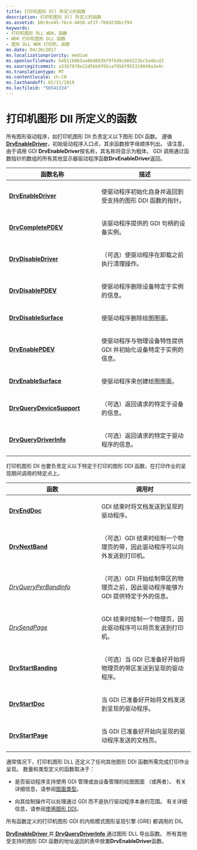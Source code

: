 ```yaml
---
title: 打印机图形 Dll 所定义的函数
description: 打印机图形 Dll 所定义的函数
ms.assetid: b0c9ce45-76c4-4058-af3f-7b9d230bcf94
keywords:
- 打印机图形 DLL WDK，函数
- WDK 打印机图形 DLL 函数
- 图形 DLL WDK 打印机，函数
ms.date: 04/20/2017
ms.localizationpriority: medium
ms.openlocfilehash: b4811b065aa86d603bf9f649cb69222bc5a4bcd3
ms.sourcegitcommit: a33b7978e22d5bb9f65ca7056f955319049a2e4c
ms.translationtype: MT
ms.contentlocale: zh-CN
ms.lasthandoff: 01/31/2019
ms.locfileid: "56541334"
---
```

# <a name="functions-defined-by-printer-graphics-dlls"></a>打印机图形 Dll 所定义的函数





所有图形驱动程序，如打印机图形 Dll 负责定义以下图形 DDI 函数。 遵循[ **DrvEnableDriver**](https://msdn.microsoft.com/library/windows/hardware/ff556210)，初始驱动程序入口点，其余函数按字母顺序列出。 请注意，由于调用 GDI **DrvEnableDriver**按名称，其名称将显示为粗体。 GDI 调用通过函数指针的数组的所有其他显示器驱动程序函数**DrvEnableDriver**返回。

<table>
<colgroup>
<col width="50%" />
<col width="50%" />
</colgroup>
<thead>
<tr class="header">
<th>函数名称</th>
<th>描述</th>
</tr>
</thead>
<tbody>
<tr class="odd">
<td><p><a href="https://msdn.microsoft.com/library/windows/hardware/ff556210" data-raw-source="[&lt;strong&gt;DrvEnableDriver&lt;/strong&gt;](https://msdn.microsoft.com/library/windows/hardware/ff556210)"><strong>DrvEnableDriver</strong></a></p></td>
<td><p>使驱动程序初始化自身并返回到受支持的图形 DDI 函数的指针。</p></td>
</tr>
<tr class="even">
<td><p><a href="https://msdn.microsoft.com/library/windows/hardware/ff556181" data-raw-source="[&lt;strong&gt;DrvCompletePDEV&lt;/strong&gt;](https://msdn.microsoft.com/library/windows/hardware/ff556181)"><strong>DrvCompletePDEV</strong></a></p></td>
<td><p>该驱动程序提供的 GDI 句柄的设备实例。</p></td>
</tr>
<tr class="odd">
<td><p><a href="https://msdn.microsoft.com/library/windows/hardware/ff556196" data-raw-source="[&lt;strong&gt;DrvDisableDriver&lt;/strong&gt;](https://msdn.microsoft.com/library/windows/hardware/ff556196)"><strong>DrvDisableDriver</strong></a></p></td>
<td><p>（可选）使驱动程序在卸载之前执行清理操作。</p></td>
</tr>
<tr class="even">
<td><p><a href="https://msdn.microsoft.com/library/windows/hardware/ff556198" data-raw-source="[&lt;strong&gt;DrvDisablePDEV&lt;/strong&gt;](https://msdn.microsoft.com/library/windows/hardware/ff556198)"><strong>DrvDisablePDEV</strong></a></p></td>
<td><p>使驱动程序删除设备特定于实例的信息。</p></td>
</tr>
<tr class="odd">
<td><p><a href="https://msdn.microsoft.com/library/windows/hardware/ff556200" data-raw-source="[&lt;strong&gt;DrvDisableSurface&lt;/strong&gt;](https://msdn.microsoft.com/library/windows/hardware/ff556200)"><strong>DrvDisableSurface</strong></a></p></td>
<td><p>使驱动程序删除绘图图面。</p></td>
</tr>
<tr class="even">
<td><p><a href="https://msdn.microsoft.com/library/windows/hardware/ff556211" data-raw-source="[&lt;strong&gt;DrvEnablePDEV&lt;/strong&gt;](https://msdn.microsoft.com/library/windows/hardware/ff556211)"><strong>DrvEnablePDEV</strong></a></p></td>
<td><p>使驱动程序与物理设备特性提供 GDI 并初始化设备特定于实例的信息。</p></td>
</tr>
<tr class="odd">
<td><p><a href="https://msdn.microsoft.com/library/windows/hardware/ff556214" data-raw-source="[&lt;strong&gt;DrvEnableSurface&lt;/strong&gt;](https://msdn.microsoft.com/library/windows/hardware/ff556214)"><strong>DrvEnableSurface</strong></a></p></td>
<td><p>使驱动程序来创建绘图图面。</p></td>
</tr>
<tr class="even">
<td><p><a href="https://msdn.microsoft.com/library/windows/hardware/ff556260" data-raw-source="[&lt;strong&gt;DrvQueryDeviceSupport&lt;/strong&gt;](https://msdn.microsoft.com/library/windows/hardware/ff556260)"><strong>DrvQueryDeviceSupport</strong></a></p></td>
<td><p>（可选）返回请求的特定于设备的信息。</p></td>
</tr>
<tr class="odd">
<td><p><a href="https://msdn.microsoft.com/library/windows/hardware/ff556261" data-raw-source="[&lt;strong&gt;DrvQueryDriverInfo&lt;/strong&gt;](https://msdn.microsoft.com/library/windows/hardware/ff556261)"><strong>DrvQueryDriverInfo</strong></a></p></td>
<td><p>（可选）返回请求的特定于驱动程序的信息。</p></td>
</tr>
</tbody>
</table>

 

打印机图形 Dll 也要负责定义以下特定于打印的图形 DDI 函数，在打印作业的呈现期间调用的特定点上。

<table>
<colgroup>
<col width="50%" />
<col width="50%" />
</colgroup>
<thead>
<tr class="header">
<th>函数</th>
<th>调用时</th>
</tr>
</thead>
<tbody>
<tr class="odd">
<td><p><a href="https://msdn.microsoft.com/library/windows/hardware/ff556215" data-raw-source="[&lt;strong&gt;DrvEndDoc&lt;/strong&gt;](https://msdn.microsoft.com/library/windows/hardware/ff556215)"><strong>DrvEndDoc</strong></a></p></td>
<td><p>GDI 结束时将文档发送到呈现的驱动程序。</p></td>
</tr>
<tr class="even">
<td><p><a href="https://msdn.microsoft.com/library/windows/hardware/ff556250" data-raw-source="[&lt;strong&gt;DrvNextBand&lt;/strong&gt;](https://msdn.microsoft.com/library/windows/hardware/ff556250)"><strong>DrvNextBand</strong></a></p></td>
<td><p>（可选）GDI 结束时绘制一个物理页的带，因此驱动程序可以向外发送到打印机。</p></td>
</tr>
<tr class="odd">
<td><p><a href="https://msdn.microsoft.com/library/windows/hardware/ff556268" data-raw-source="[&lt;em&gt;DrvQueryPerBandInfo&lt;/em&gt;](https://msdn.microsoft.com/library/windows/hardware/ff556268)"><em>DrvQueryPerBandInfo</em></a></p></td>
<td><p>（可选）GDI 开始绘制带区的物理页之前，因此驱动程序能够为 GDI 提供特定于外的信息。</p></td>
</tr>
<tr class="even">
<td><p><a href="https://msdn.microsoft.com/library/windows/hardware/ff556281" data-raw-source="[&lt;em&gt;DrvSendPage&lt;/em&gt;](https://msdn.microsoft.com/library/windows/hardware/ff556281)"><em>DrvSendPage</em></a></p></td>
<td><p>GDI 结束时绘制一个物理页，因此驱动程序可以将页发送到打印机。</p></td>
</tr>
<tr class="odd">
<td><p><a href="https://msdn.microsoft.com/library/windows/hardware/ff556292" data-raw-source="[&lt;strong&gt;DrvStartBanding&lt;/strong&gt;](https://msdn.microsoft.com/library/windows/hardware/ff556292)"><strong>DrvStartBanding</strong></a></p></td>
<td><p>（可选）当 GDI 已准备好开始将物理页的带区发送到呈现的驱动程序。</p></td>
</tr>
<tr class="even">
<td><p><a href="https://msdn.microsoft.com/library/windows/hardware/ff556296" data-raw-source="[&lt;strong&gt;DrvStartDoc&lt;/strong&gt;](https://msdn.microsoft.com/library/windows/hardware/ff556296)"><strong>DrvStartDoc</strong></a></p></td>
<td><p>当 GDI 已准备好开始将文档发送到呈现的驱动程序。</p></td>
</tr>
<tr class="odd">
<td><p><a href="https://msdn.microsoft.com/library/windows/hardware/ff556298" data-raw-source="[&lt;strong&gt;DrvStartPage&lt;/strong&gt;](https://msdn.microsoft.com/library/windows/hardware/ff556298)"><strong>DrvStartPage</strong></a></p></td>
<td><p>当 GDI 已准备好开始向呈现的驱动程序发送的文档页。</p></td>
</tr>
</tbody>
</table>

 

通常情况下，打印机图形 DLL 还定义了任何其他图形 DDI 函数所需完成打印作业呈现。 数量和类型定义的函数取决于：

-   是否驱动程序支持使用 GDI 管理或由设备管理的绘图图面 （或两者）。 有关详细信息，请参阅[图面类型](https://msdn.microsoft.com/library/windows/hardware/ff569900)。

-   向其绘制操作可以处理通过 GDI 而不是执行驱动程序本身的范围。 有关详细信息，请参阅[使用图形 DDI](https://msdn.microsoft.com/library/windows/hardware/ff570139)。

所有函数定义的打印机图形 GDI 的内核模式图形呈现引擎 (GRE) 都调用的 Dll。

[ **DrvEnableDriver** ](https://msdn.microsoft.com/library/windows/hardware/ff556210)并[ **DrvQueryDriverInfo** ](https://msdn.microsoft.com/library/windows/hardware/ff556261)通过图形 DLL 导出函数。 所有其他受支持的图形 DDI 函数的地址返回的表中放置**DrvEnableDriver**函数。

 

 




